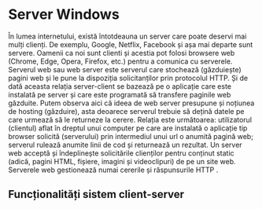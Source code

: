 # Server Windows




În lumea internetului, există întotdeauna un server care poate deservi mai mulți clienți. De exemplu, Google, Netflix, Facebook și așa mai departe sunt servere. Oamenii ca noi sunt clienti și acestia pot folosi browsere web (Chrome, Edge, Opera, Firefox, etc.) pentru a comunica cu serverele.
Serverul web sau web server este serverul care stochează (găzduiește) pagini web și le pune la dispoziția solicitanților prin protocolul HTTP. Și de dată aceasta relația server-client se bazează pe o aplicație care este instalată pe server și care este programată să transfere paginile web găzduite. Putem observa aici că ideea de web server presupune și noțiunea de hosting (găzduire), asta deoarece serverul trebuie să dețină datele pe care urmează să le returneze la cerere.
Relația este următoarea: utilizatorul (clientul) aflat în dreptul unui computer pe care are instalată o aplicație tip browser solicită (serverului) prin intermediul unui url o anumită pagină web; serverul rulează anumite linii de cod și returnează un rezultat.
Un server web acceptă și îndeplinește solicitările clienților pentru conținut static (adică, pagini HTML, fișiere, imagini și videoclipuri) de pe un site web. Serverele web gestionează numai cererile și răspunsurile HTTP .


## Funcționalități sistem client-server

